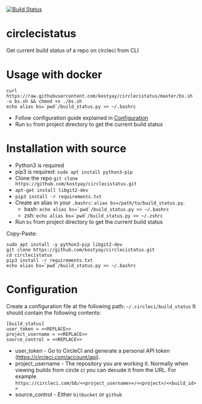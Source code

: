 [![Build Status](https://travis-ci.org/kostyay/circlecistatus.svg?branch=master)](https://travis-ci.org/kostyay/circlecistatus)
# circlecistatus
Get current build status of a repo on circleci from CLI

# Usage with docker
```
curl https://raw.githubusercontent.com/kostyay/circlecistatus/master/bs.sh -o bs.sh && chmod +x ./bs.sh
echo alias bs=`pwd`/build_status.py >> ~/.bashrc
```
* Follow configuration guide explained in [Configuration](#Configuration)
* Run `bs` from project directory to get the current build status

# Installation with source
* Python3 is required
* pip3 is required: `sudo apt install python3-pip`
* Clone the repo `git clone https://github.com/kostyay/circlecistatus.git`
* `apt-get install libgit2-dev`
* `pip3 install -r requirements.txt`
* Create an alias in your `.bashrc`: `alias bs=/path/to/build_status.py`.
  * bash: ```echo alias bs=`pwd`/build_status.py >> ~/.bashrc```
  * zsh: ```echo alias bs=`pwd`/build_status.py >> ~/.zshrc```
* Run `bs` from project directory to get the current build status

Copy-Paste:
```
sudo apt install -y python3-pip libgit2-dev
git clone https://github.com/kostyay/circlecistatus.git
cd circlecistatus
pip3 install -r requirements.txt
echo alias bs=`pwd`/build_status.py >> ~/.bashrc
```

# Configuration
Create a configuration file at the following path: `~/.circleci/build_status`
It should contain the following contents:
```
[build_status]
user_token = <<REPLACE>>
project_username = <<REPLACE>>
source_control = <<REPLACE>>
```
* user_token - Go to CircleCI and generate a personal API token (https://circleci.com/account/api). 
* project_username - The repository you are working it. Normally when viewing builds from circle ci you can decude it from the URL. For example `https://circleci.com/bb/<<project_username>>/<<project>/<<build_id>>`
* source_control - Either `bitbucket` or `github`